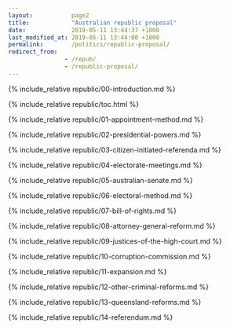```yaml
---
layout:           page2
title:            "Australian republic proposal"
date:             2019-05-11 13:44:37 +1000
last_modified_at: 2019-05-11 13:44:00 +1000
permalink:        /politics/republic-proposal/
redirect_from:
                - /repub/
                - /republic-proposal/
---
```


{% include_relative republic/00-introduction.md %}

{% include_relative republic/toc.html %}

{% include_relative republic/01-appointment-method.md %}

{% include_relative republic/02-presidential-powers.md %}

{% include_relative republic/03-citizen-initiated-referenda.md %}

{% include_relative republic/04-electorate-meetings.md %}

{% include_relative republic/05-australian-senate.md %}

{% include_relative republic/06-electoral-method.md %}

{% include_relative republic/07-bill-of-rights.md %}

{% include_relative republic/08-attorney-general-reform.md %}

{% include_relative republic/09-justices-of-the-high-court.md %}

{% include_relative republic/10-corruption-commission.md %}

{% include_relative republic/11-expansion.md %}

{% include_relative republic/12-other-criminal-reforms.md %}

{% include_relative republic/13-queensland-reforms.md %}

{% include_relative republic/14-referendum.md %}